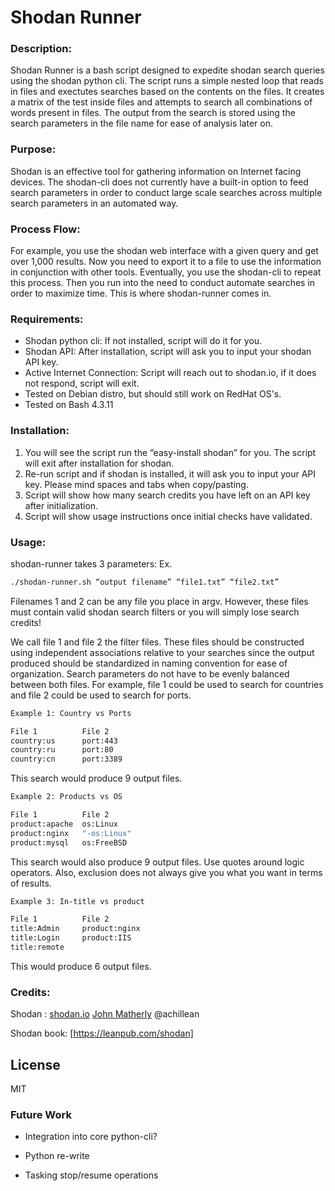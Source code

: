 # Shodan Runner
### Description:
Shodan Runner is a bash script designed to expedite shodan search queries using the shodan python cli. The script runs a simple nested loop that reads in files and exectutes searches based on the contents on the files. It creates a matrix of the test inside files and attempts to search all combinations of words present in files. The output from the search is stored using the search parameters in the file name for ease of analysis later on.
### Purpose:
Shodan is an effective tool for gathering information on Internet facing devices. The shodan-cli does not currently have a built-in option to feed search parameters in order to conduct large scale searches across multiple search parameters in an automated way. 
### Process Flow:
For example, you use the shodan web interface with a given query and get over 1,000 results. Now you need to export it to a file to use the information in conjunction with other tools. Eventually, you use the shodan-cli to repeat this process. Then you run into the need to conduct automate searches in order to maximize time. This is where shodan-runner comes in.
### Requirements:
  - Shodan python cli: If not installed, script will do it for you.
  - Shodan API: After installation, script will ask you to input your shodan API key.
  - Active Internet Connection: Script will reach out to shodan.io, if it does not respond, script will exit.
  - Tested on Debian distro, but should still work on RedHat OS's.
  - Tested on Bash 4.3.11

### Installation:
1. You will see the script run the “easy-install shodan” for you. The script will exit after installation for shodan.
2. Re-run script and if shodan is installed, it will ask you to input your API key. Please mind spaces and tabs when copy/pasting.
3. Script will show how many search credits  you have left on an API key after initialization.
4. Script will show usage instructions once initial checks have validated.

### Usage:
shodan-runner takes 3 parameters:  Ex.
```sh
./shodan-runner.sh “output filename” “file1.txt” “file2.txt”
```

Filenames 1 and 2 can be any file you place in argv. However, these files must contain valid shodan search filters or you will simply lose search credits! 

We call file 1 and file 2 the filter files. These files should be constructed using independent associations  relative to your searches since the output produced should be standardized in naming convention for ease of organization. Search parameters do not have to be evenly balanced between both files. For example, file 1 could be used to search for countries and file 2 could be used to search for ports.

```sh
Example 1: Country vs Ports

File 1			File 2
country:us		port:443
country:ru		port:80
country:cn		port:3389
```
This search would produce 9 output files.

```sh
Example 2: Products vs OS

File 1			File 2
product:apache	os:Linux
product:nginx	"-os:Linux"
product:mysql	os:FreeBSD
```
This search would also produce 9 output files. Use quotes around logic operators. Also, exclusion does not always give you what you want in terms of results.

```sh
Example 3: In-title vs product

File 1			File 2
title:Admin		product:nginx
title:Login		product:IIS
title:remote
```

This would produce 6 output files. 

### Credits:

Shodan : [shodan.io] [John Matherly] @achillean

Shodan book: [https://leanpub.com/shodan]

License
----

MIT

### Future Work

 - Integration into core python-cli?
 - Python re-write
 - Tasking stop/resume operations

    
   [shodan.io]: <https://shodan.io>
   [John Matherly]: <https://twitter.com/achillean>
